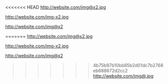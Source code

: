 <<<<<<< HEAD
http://website.com/img@x2.jpg

http://website.com/img-x2.jpg

http://website.com/img@x2

=======
http://website.com/img@x2.jpg

http://website.com/img-x2.jpg

http://website.com/img@x2

>>>>>>> 4b75b97b10bb85b2d01dc7b2768eb688672d2cc2
http://website.com/img@.jpg